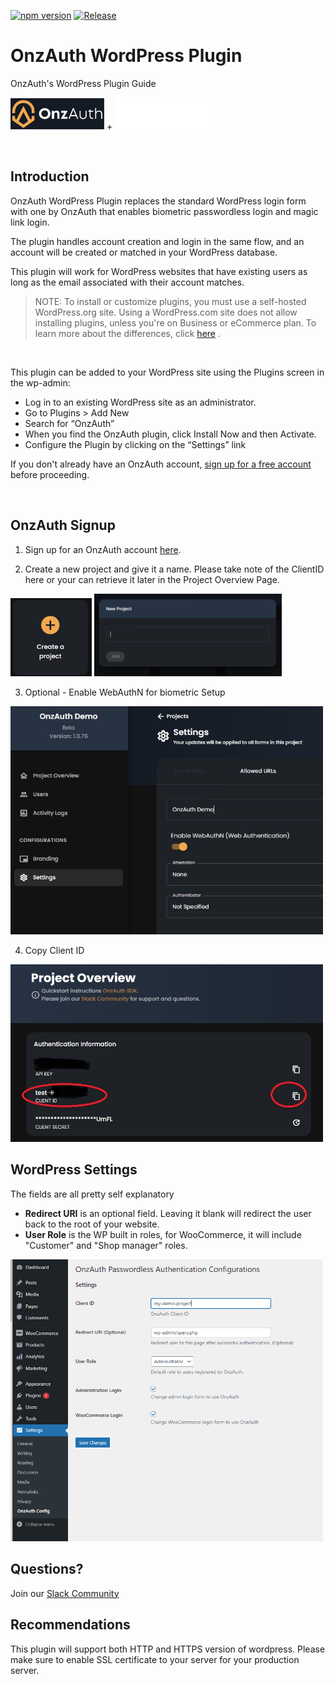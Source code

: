 [![npm version](https://badge.fury.io/js/onz-auth.svg)](https://badge.fury.io/js/onz-auth)
[![Release](https://github.com/zailky/onz-auth-js/actions/workflows/release.yml/badge.svg?branch=main)](https://github.com/zailky/onz-auth-js/actions/workflows/release.yml)


# OnzAuth WordPress Plugin
OnzAuth's WordPress Plugin Guide

[<img src="logotextdark.jpg" alt="OnzAuth" width="150"/>](https://tryonzauth.com)  +
[<img src="wordpress.png" alt="WordPress" width="150"/>](https://wordpress.org) 

<br />

## Introduction
OnzAuth WordPress Plugin replaces the standard WordPress login form with one by OnzAuth that enables biometric passwordless login and magic link login.

The plugin handles account creation and login in the same flow, and an account will be created or matched in your WordPress database.

This plugin will work for WordPress websites that have existing users as long as the email associated with their account matches.

> NOTE:
To install or customize plugins, you must use a self-hosted WordPress.org site. Using a WordPress.com site does not allow installing plugins, unless you're on Business or eCommerce plan. To learn more about the differences, click [here](https://wordpress.com/support/com-vs-org/) .

<br />


This plugin can be added to your WordPress site using the Plugins screen in the wp-admin:

* Log in to an existing WordPress site as an administrator.
* Go to Plugins > Add New
* Search for “OnzAuth” 
* When you find the OnzAuth plugin, click Install Now and then Activate.
* Configure the Plugin by clicking on the “Settings” link

If you don't already have an OnzAuth account, [sign up for a free account](https://tryonzauth.com) before proceeding.

<br />

## OnzAuth Signup
1. Sign up for an OnzAuth account [here](https://tryonzauth.com).

2. Create a new project and give it a name.  Please take note of the ClientID here or your can retrieve it later in the Project Overview Page.

<img src="images/create-project-button.jpg" alt="Webflow" width="130"/>
<img src="images/new-project-dialog.jpg" alt="Webflow" width="300"/>

3. Optional - Enable WebAuthN for biometric Setup 

<img src="images/webauthn.jpg" alt="Webflow" width="500"/>

4. Copy Client ID

<img src="images/clientid.jpg" alt="Webflow" width="500"/>

<br />

## WordPress Settings

The fields are all pretty self explanatory 
* **Redirect URI** is an optional field. Leaving it blank will redirect the user back to the root of your website.
* **User Role** is the WP built in roles, for WooCommerce, it will include "Customer" and "Shop manager" roles.

<img src="images/screenshot-2.png" alt="ScreenShot" width="500"/>

<br />

## Questions?
Join our [Slack Community](https://join.slack.com/t/onzauth/shared_invite/zt-196ryj3ar-ChOllgW2rQBEj7OcYcZQWw) 
<br/>

## Recommendations
This plugin will support both HTTP and HTTPS version of wordpress.  Please make sure to enable SSL certificate to your server for your production server.
